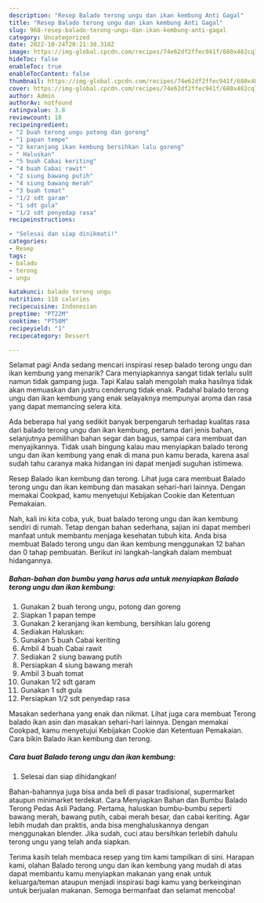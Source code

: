```yaml
---
description: "Resep Balado terong ungu dan ikan kembung Anti Gagal"
title: "Resep Balado terong ungu dan ikan kembung Anti Gagal"
slug: 968-resep-balado-terong-ungu-dan-ikan-kembung-anti-gagal
category: Uncategorized
date: 2022-10-24T20:21:38.318Z
image: https://img-global.cpcdn.com/recipes/74e62df2ffec941f/680x482cq70/balado-terong-ungu-dan-ikan-kembung-foto-resep-utama.jpg
hideToc: false
enableToc: true
enableTocContent: false
thumbnail: https://img-global.cpcdn.com/recipes/74e62df2ffec941f/680x482cq70/balado-terong-ungu-dan-ikan-kembung-foto-resep-utama.jpg
cover: https://img-global.cpcdn.com/recipes/74e62df2ffec941f/680x482cq70/balado-terong-ungu-dan-ikan-kembung-foto-resep-utama.jpg
author: Admin
authorAv: notfound
ratingvalue: 3.8
reviewcount: 18
recipeingredient:
- "2 buah terong ungu potong dan goreng"
- "1 papan tempe"
- "2 keranjang ikan kembung bersihkan lalu goreng"
- " Haluskan"
- "5 buah Cabai keriting"
- "4 buah Cabai rawit"
- "2 siung bawang putih"
- "4 siung bawang merah"
- "3 buah tomat"
- "1/2 sdt garam"
- "1 sdt gula"
- "1/2 sdt penyedap rasa"
recipeinstructions:

- "Selesai dan siap dinikmati!"
categories:
- Resep
tags:
- balado
- terong
- ungu

katakunci: balado terong ungu 
nutrition: 118 calories
recipecuisine: Indonesian
preptime: "PT22M"
cooktime: "PT58M"
recipeyield: "1"
recipecategory: Dessert

---
```



Selamat pagi Anda sedang mencari inspirasi resep balado terong ungu dan ikan kembung yang menarik? Cara menyiapkannya sangat tidak terlalu sulit namun tidak gampang juga. Tapi Kalau salah mengolah maka hasilnya tidak akan memuaskan dan justru cenderung tidak enak. Padahal balado terong ungu dan ikan kembung yang enak selayaknya mempunyai aroma dan rasa yang dapat memancing selera kita.


Ada beberapa hal yang sedikit banyak berpengaruh terhadap kualitas rasa dari balado terong ungu dan ikan kembung, pertama dari jenis bahan, selanjutnya pemilihan bahan segar dan bagus, sampai cara membuat dan menyajikannya. Tidak usah bingung kalau mau menyiapkan balado terong ungu dan ikan kembung yang enak di mana pun kamu berada, karena asal sudah tahu caranya maka hidangan ini dapat menjadi suguhan istimewa.

Resep Balado ikan kembung dan terong. Lihat juga cara membuat Balado terong ungu dan ikan kembung dan masakan sehari-hari lainnya. Dengan memakai Cookpad, kamu menyetujui Kebijakan Cookie dan Ketentuan Pemakaian.


Nah, kali ini kita coba, yuk, buat balado terong ungu dan ikan kembung sendiri di rumah. Tetap dengan bahan sederhana, sajian ini dapat memberi manfaat untuk membantu menjaga kesehatan tubuh kita. Anda bisa membuat Balado terong ungu dan ikan kembung menggunakan 12 bahan dan 0 tahap pembuatan. Berikut ini langkah-langkah dalam membuat hidangannya.

<!--inarticleads1-->

##### Bahan-bahan dan bumbu yang harus ada untuk menyiapkan Balado terong ungu dan ikan kembung:

1. Gunakan 2 buah terong ungu, potong dan goreng
1. Siapkan 1 papan tempe
1. Gunakan 2 keranjang ikan kembung, bersihkan lalu goreng
1. Sediakan  Haluskan:
1. Gunakan 5 buah Cabai keriting
1. Ambil 4 buah Cabai rawit
1. Sediakan 2 siung bawang putih
1. Persiapkan 4 siung bawang merah
1. Ambil 3 buah tomat
1. Gunakan 1/2 sdt garam
1. Gunakan 1 sdt gula
1. Persiapkan 1/2 sdt penyedap rasa


Masakan sederhana yang enak dan nikmat. Lihat juga cara membuat Terong balado ikan asin dan masakan sehari-hari lainnya. Dengan memakai Cookpad, kamu menyetujui Kebijakan Cookie dan Ketentuan Pemakaian. Cara bikin Balado ikan kembung dan terong. 

<!--inarticleads2-->

##### Cara buat Balado terong ungu dan ikan kembung:


1. Selesai dan siap dihidangkan!

Bahan-bahannya juga bisa anda beli di pasar tradisional, supermarket ataupun minimarket terdekat. Cara Menyiapkan Bahan dan Bumbu Balado Terong Pedas Asli Padang. Pertama, haluskan bumbu-bumbu seperti bawang merah, bawang putih, cabai merah besar, dan cabai keriting. Agar lebih mudah dan praktis, anda bisa menghaluskannya dengan menggunakan blender. Jika sudah, cuci atau bersihkan terlebih dahulu terong ungu yang telah anda siapkan. 

Terima kasih telah membaca resep yang tim kami tampilkan di sini. Harapan kami, olahan Balado terong ungu dan ikan kembung yang mudah di atas dapat membantu kamu menyiapkan makanan yang enak untuk keluarga/teman ataupun menjadi inspirasi bagi kamu yang berkeinginan untuk berjualan makanan. Semoga bermanfaat dan selamat mencoba!
